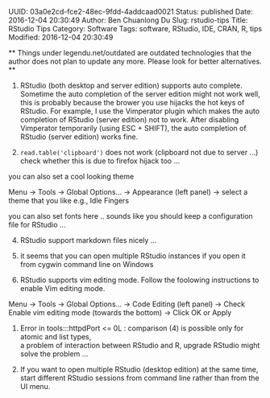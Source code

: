 UUID: 03a0e2cd-fce2-48ec-9fdd-4addcaad0021
Status: published
Date: 2016-12-04 20:30:49
Author: Ben Chuanlong Du
Slug: rstudio-tips
Title: RStudio Tips
Category: Software
Tags: software, RStudio, IDE, CRAN, R, tips
Modified: 2016-12-04 20:30:49

**
Things under legendu.net/outdated are outdated technologies 
that the author does not plan to update any more. 
Please look for better alternatives.
**


1. RStudio (both desktop and server edition) supports auto complete. 
Sometime the auto completion of the server edition might not work well, 
this is probably because the brower you use hijacks the hot keys of RStudio.
For example, 
I use the Vimperator plugin which makes the auto completion of RStudio (server edition) not to work. 
After disabling Vimperator temporarily (using ESC + SHIFT), 
the auto completion of RStudio (server edition) works fine.

2. `read.table('clipboard')` does not work (clipboard not due to server ...)
check whether this is due to firefox hijack too ...

you can also set a cool looking theme

Menu -> Tools -> Global Options... -> Appearance (left panel) -> select a theme that you like
e.g., Idle Fingers

you can also set fonts here ..
sounds like you should keep a configuration file for RStudio ...

4. RStudio support markdown files nicely ...

5. it seems that you can open multiple RStudio instances if you open it from cygwin command line on Windows

6. RStudio supports vim editing mode. 
Follow the foolowing instructions to enable Vim editing mode.

Menu -> Tools -> Global Options... -> Code Editing (left panel) 
-> Check Enable vim editing mode (towards the bottom) -> Click OK or Apply

1. Error in tools:::httpdPort <= 0L :    comparison (4) is possible only for atomic and list types,     
a problem of interaction between RStudio and R, upgrade RStudio might solve the problem ...

2. If you want to open multiple RStudio (desktop edition) at the same time, 
start different RStudio sessions from command line rather than from the UI menu. 
